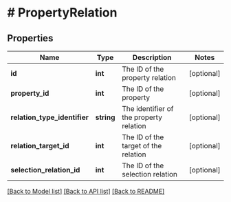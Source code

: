 # # PropertyRelation

## Properties

Name | Type | Description | Notes
------------ | ------------- | ------------- | -------------
**id** | **int** | The ID of the property relation | [optional] 
**property_id** | **int** | The ID of the property | [optional] 
**relation_type_identifier** | **string** | The identifier of the property relation | [optional] 
**relation_target_id** | **int** | The ID of the target of the relation | [optional] 
**selection_relation_id** | **int** | The ID of the selection relation | [optional] 

[[Back to Model list]](../../README.md#documentation-for-models) [[Back to API list]](../../README.md#documentation-for-api-endpoints) [[Back to README]](../../README.md)


